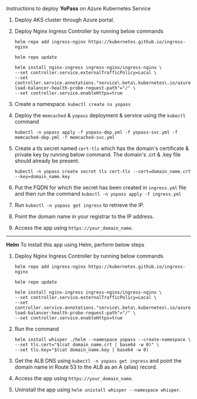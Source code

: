 Instructions to deploy **YoPass** on Azure Kubernetes Service
  1. Deploy AKS cluster through Azure portal.
  2. Deploy Nginx Ingress Controller by running below commands

     ` helm repo add ingress-nginx https://kubernetes.github.io/ingress-nginx `
     
     ` helm repo update `
     
     ```
     helm install nginx-ingress ingress-nginx/ingress-nginx \
     --set controller.service.externalTrafficPolicy=Local \
     --set controller.service.annotations."service\.beta\.kubernetes\.io/azure-load-balancer-health-probe-request-path"="/" \
     --set controller.service.enableHttps=true
     ```
  4. Create a namespace. ` kubectl create ns yopass `
  5. Deploy the `memcached` & `yopass` deployment & service using the `kubectl` command

     ```
     kubectl -n yopass apply -f yopass-dep.yml -f yopass-svc.yml -f memcached-dep.yml -f memcached-svc.yml
     ```
  7. Create a tls secret named ` cert-tls ` which has the domain's certificate & private key by running below command. The domain's .crt & .key file should already be present.

     ```
     kubectl -n yopass create secret tls cert-tls --cert=domain_name.crt --key=domain_name.key
     ```
  9. Put the FQDN for which the secret has been created in ` ingress.yml ` file and then run the command ` kubectl -n yopass apply -f ingress.yml `
  10. Run `kubectl -n yopass get ingress` to retrieve the IP.
  11. Point the domain name in your registrar to the IP address.
  12. Access the app using `https://your_domain_name`.

-----------------------------

**Helm**
To install this app using Helm, perform below steps
  1. Deploy Nginx Ingress Controller by running below commands

     ` helm repo add ingress-nginx https://kubernetes.github.io/ingress-nginx `
     
     ` helm repo update `
     ```
     helm install nginx-ingress ingress-nginx/ingress-nginx \
     --set controller.service.externalTrafficPolicy=Local \
     --set controller.service.annotations."service\.beta\.kubernetes\.io/azure-load-balancer-health-probe-request-path"="/" \
     --set controller.service.enableHttps=true
     ```
  3. Run the command

     ```
     helm install whisper ./helm --namespace yopass --create-namespace \
     --set tls.cert="$(cat domain_name.crt | base64 -w 0)" \
     --set tls.key="$(cat domain_name.key | base64 -w 0)
     ```
  5. Get the ALB DNS using `kubectl -n yopass get ingress` and point the domain name in Route 53 to the ALB as an A (alias) record.
  6. Access the app using `https://your_domain_name`.
  7. Uninstall the app using `helm unistall whisper --namespace whisper`.
